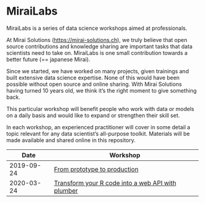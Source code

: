 # MiraiLabs

MiraiLabs is a series of data science workshops aimed at professionals.

At Mirai Solutions (https://mirai-solutions.ch), we truly believe that open source contributions and knowledge sharing are important tasks that data scientists need to take on. MiraiLabs is one small contribution towards a better future (== japanese Mirai).

Since we started, we have worked on many projects, given trainings and built extensive data science expertise. None of this would have been possible without open source and online sharing. With Mirai Solutions having turned 10 years old, we think it’s the right moment to give something back.

This particular workshop will benefit people who work with data or models on a daily basis and would like to expand or strengthen their skill set.

In each workshop, an experienced practitioner will cover in some detail a topic relevant for any data scientist’s all-purpose toolkit. Materials will be made available and shared online in this repository.

|   Date    |        Workshop        |
|-----------|------------------------------|
|2019-09-24 | [From prototype to production](from-prototype-to-production) |
|2020-03-24 | [Transform your R code into a web API with plumber](transform-your-R-code-into-API-with-plumber) |

